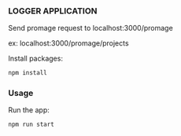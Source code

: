 ### LOGGER APPLICATION

Send promage request to localhost:3000/promage

ex: localhost:3000/promage/projects

Install packages:

```bash
npm install
```

### **Usage**

Run the app:

```bash
npm run start
```